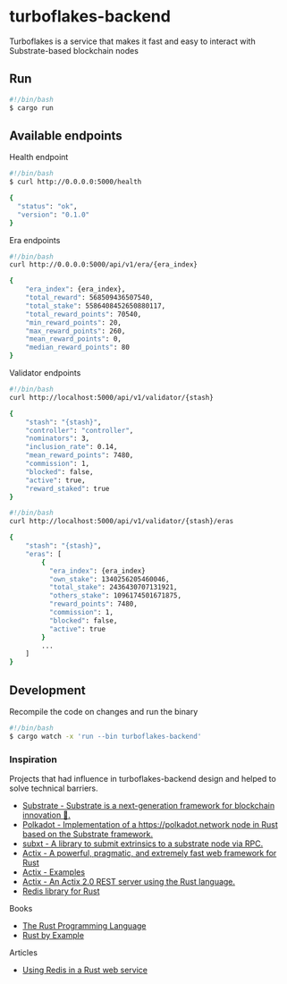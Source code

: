 # turboflakes-backend

Turboflakes is a service that makes it fast and easy to interact with Substrate-based blockchain nodes

## Run

```bash
#!/bin/bash
$ cargo run
```

## Available endpoints

Health endpoint

```bash
#!/bin/bash
$ curl http://0.0.0.0:5000/health

{
  "status": "ok",
  "version": "0.1.0"
}
```

Era endpoints

```bash
#!/bin/bash
curl http://0.0.0.0:5000/api/v1/era/{era_index}

{
    "era_index": {era_index},
    "total_reward": 568509436507540,
    "total_stake": 5586408452650880117,
    "total_reward_points": 70540,
    "min_reward_points": 20,
    "max_reward_points": 260,
    "mean_reward_points": 0,
    "median_reward_points": 80
}
```

Validator endpoints

```bash
#!/bin/bash
curl http://localhost:5000/api/v1/validator/{stash}

{
    "stash": "{stash}",
    "controller": "controller",
    "nominators": 3,
    "inclusion_rate": 0.14,
    "mean_reward_points": 7480,
    "commission": 1,
    "blocked": false,
    "active": true,
    "reward_staked": true
}
```

```bash
#!/bin/bash
curl http://localhost:5000/api/v1/validator/{stash}/eras

{
    "stash": "{stash}",
    "eras": [
        {
          "era_index": {era_index}
          "own_stake": 1340256205460046,
          "total_stake": 2436430707131921,
          "others_stake": 1096174501671875,
          "reward_points": 7480,
          "commission": 1,
          "blocked": false,
          "active": true
        }
        ...
    ]
}
```

## Development

Recompile the code on changes and run the binary

```bash
#!/bin/bash
$ cargo watch -x 'run --bin turboflakes-backend'
```

### Inspiration

Projects that had influence in turboflakes-backend design and helped to solve technical barriers.

- [Substrate - Substrate is a next-generation framework for blockchain innovation 🚀.](https://github.com/paritytech/substrate)
- [Polkadot - Implementation of a https://polkadot.network node in Rust based on the Substrate framework.](https://github.com/paritytech/polkadot)
- [subxt - A library to submit extrinsics to a substrate node via RPC.](https://github.com/paritytech/substrate-subxt)
- [Actix - A powerful, pragmatic, and extremely fast web framework for Rust](https://actix.rs/)
- [Actix - Examples](https://github.com/actix/examples)
- [Actix - An Actix 2.0 REST server using the Rust language.](https://github.com/ddimaria/rust-actix-example)
- [Redis library for Rust](https://github.com/mitsuhiko/redis-rs)

Books

- [The Rust Programming Language](https://doc.rust-lang.org/book/)
- [Rust by Example](https://doc.rust-lang.org/rust-by-example/)

Articles

- [Using Redis in a Rust web service](https://blog.logrocket.com/using-redis-in-a-rust-web-service/)
